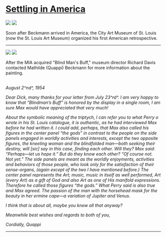 # [Settling in America](http://artstories.artsmia.org/#/stories/1130)

![](http://cdn.dx.artsmia.org/thumbs/tn_2014_TDX_MIAArtStories_407.jpg)
![](http://cdn.dx.artsmia.org/thumbs/tn_2014_TDX_MIAArtStories_406.jpg)

Soon after Beckmann arrived in America, the City Art Museum of St. Louis (now the St. Louis Art Museum) organized his first American retrospective. 

---

![](http://cdn.dx.artsmia.org/thumbs/tn_131001_mia334_2025607.jpg)
![](http://cdn.dx.artsmia.org/thumbs/tn_131001_mia334_2025604.jpg)

<div>

After the MIA acquired "Blind Man's Buff," museum director Richard Davis contacted Mathilde (Quappi) Beckmann for more information about the painting.\
 

</div>

*August 2^nd^, 1954*

*Dear Dick, many thanks for your letter from July 23^rd^. I am very happy to know that “Blindman’s Buff” is honored by the display in a single room, I am sure Max would have appreciated that very much!*

*About the symbolic meaning of the triptych, I can refer you to what Perry o wrote in his St. Louis catalogue, it is authentic, as he had interviewed Max before he had written it. I could add, perhaps, that Max also called his figures in the center panel “the gods” in contrast to the people on the side panels engaged in worldly activities and interests, except the two opposite figures, the kneeling woman and the blindfolded man—both seeking their destiny, will [sic] say in this case, finding each other. Will they? Max said: “Perhaps—let us hope it.” But do they know each other? “Of course not. Not yet.” The side panels are meant as the worldly enjoyments, activities and behaviors of those people, who look only for the satisfaction of their sense-organs, (again except of the two I have mentioned before.) The center panel represents the Art; music, music in itself as well performed, Art (every Art) as a gift of God and also Art as one of His manifold expressions. Therefore he called those figures “the gods.” What Perry said is also true and Max agreed. The passion of the man with the horsehead mask for the beauty in her ermine cape—a variation of Jupiter and Venus.*

*I think that is about all, maybe you knew all that anyway?*

*Meanwhile best wishes and regards to both of you,*

*Cordially, Quappi*

---
